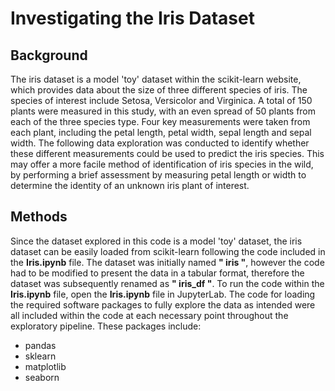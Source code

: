 # Investigating the Iris Dataset #

## Background ##

The iris dataset is a model 'toy' dataset within the scikit-learn website, which provides data about the size of three different species of iris. The species of interest include Setosa, Versicolor and Virginica. A total of 150 plants were measured in this study, with an even spread of 50 plants from each of the three species type. Four key measurements were taken from each plant, including the petal length, petal width, sepal length and sepal width. 
The following data exploration was conducted to identify whether these different measurements could be used to predict the iris species. This may offer a more facile method of identification of iris species in the wild, by performing a brief assessment by measuring petal length or width to determine the identity of an unknown iris plant of interest.

## Methods ##

Since the dataset explored in this code is a model 'toy' dataset, the iris dataset can be easily loaded from scikit-learn following the code included in the **Iris.ipynb** file. The dataset was initially named **" iris "**, however the code had to be modified to present the data in a tabular format, therefore the dataset was subsequently renamed as **" iris_df "**.
To run the code within the **Iris.ipynb** file, open the **Iris.ipynb** file in JupyterLab. The code for loading the required software packages to fully explore the data as intended were all included within the code at each necessary point throughout the exploratory pipeline. 
These packages include:
- pandas
- sklearn
- matplotlib
- seaborn



